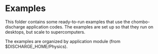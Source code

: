 # Examples
This folder contains some ready-to-run examples that use the chombo-discharge application codes. 
The examples are set up so that they run on desktops, but scale to supercomputers.

The examples are organized by application module (from $DISCHARGE_HOME/Physics). 
